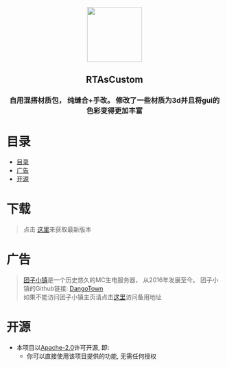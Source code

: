 <div align="center">

<img src="https://static.byteas.top/static/icon/rtascustom-icon.png" width=128>

<h2>RTAsCustom</h2>

<h3>自用混搭材质包， 纯缝合+手改。 修改了一些材质为3d并且将gui的色彩变得更加丰富</h3>

</div>

# 目录

<!-- TOC -->
* [目录](#目录)
* [广告](#广告)
* [开源](#开源)
<!-- TOC -->


# 下载

> 点击 [这里](https://github.com/RTAkland/RTAsCustom/releases/latest)来获取最新版本

# 广告

> [团子小镇](https://www.dgtmc.top)是一个历史悠久的MC生电服务器， 从2016年发展至今。 团子小镇的Github链接: [DangoTown](https://github.com/DangoTown)  
> 如果不能访问团子小镇主页请点击[这里](https://www.dgtmc.cn)访问备用地址

# 开源

- 本项目以[Apache-2.0](./LICENSE)许可开源, 即:
    - 你可以直接使用该项目提供的功能, 无需任何授权
   
